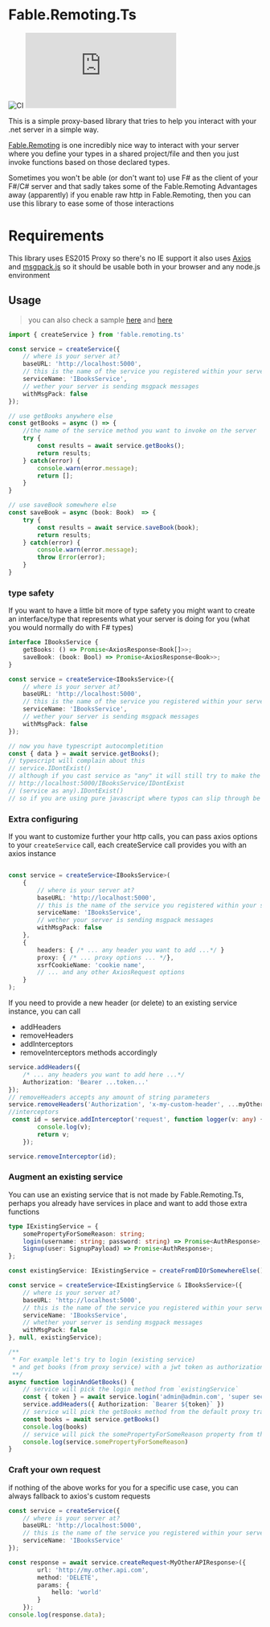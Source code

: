 [Fable.Remoting]: https://zaid-ajaj.github.io/Fable.Remoting/
[msgpack.js]: https://github.com/ygoe/msgpack.js/
[Axios]: https://github.com/axios/axios

# Fable.Remoting.Ts

![CI](https://github.com/AngelMunoz/Fable.Remoting.Ts/workflows/CI/badge.svg)
[![npm version](https://img.shields.io/npm/v/fable.remoting.ts)](https://www.npmjs.com/package/fable.remoting.ts)


This is a simple proxy-based library that tries to help you interact with your .net server in a simple way.

[Fable.Remoting] is one incredibly nice way to interact with your server where you define your types in a shared project/file and then you just invoke functions based on those declared types.

Sometimes you won't be able (or don't want to) use F# as the client of your F#/C# server and that sadly takes some of the Fable.Remoting Advantages away (apparently) if you enable raw http in Fable.Remoting, then you can use this library to ease some of those interactions

# Requirements
This library uses ES2015 Proxy so there's no IE support it also uses [Axios] and [msgpack.js] so it should be usable both in your browser and any node.js environment

## Usage

> you can also check a sample [here](https://github.com/AngelMunoz/Remotron/blob/master/app.js) and [here](https://github.com/AngelMunoz/Remotron/blob/master/Program.fs#L33)

```ts
import { createService } from 'fable.remoting.ts'

const service = createService({ 
    // where is your server at?
    baseURL: 'http://localhost:5000',
    // this is the name of the service you registered within your server
    serviceName: 'IBooksService',
    // wether your server is sending msgpack messages
    withMsgPack: false
});

// use getBooks anywhere else
const getBooks = async () => {
    //the name of the service method you want to invoke on the server
    try {
        const results = await service.getBooks();
        return results;
    } catch(error) {
        console.warn(error.message);
        return [];
    }
}

// use saveBook somewhere else
const saveBook = async (book: Book)  => {
    try {
        const results = await service.saveBook(book);
        return results;
    } catch(error) {
        console.warn(error.message);
        throw Error(error);
    }
}
```

### type safety

If you want to have a little bit more of type safety you might want to create an interface/type that represents what your server is doing for you (what you would normally do with F# types)

```ts
interface IBooksService {
    getBooks: () => Promise<AxiosResponse<Book[]>>;
    saveBook: (book: Bool) => Promise<AxiosResponse<Book>>;
}

const service = createService<IBooksService>({ 
    // where is your server at?
    baseURL: 'http://localhost:5000',
    // this is the name of the service you registered within your server
    serviceName: 'IBooksService',
    // wether your server is sending msgpack messages
    withMsgPack: false
});

// now you have typescript autocompletition
const { data } = await service.getBooks();
// typescript will complain about this
// service.IDontExist()
// although if you cast service as "any" it will still try to make the call to
// http://localhost:5000/IBooksService/IDontExist
// (service as any).IDontExist()
// so if you are using pure javascript where typos can slip through be careful about this

```

### Extra configuring
If you want to customize further your http calls, you can pass axios options to your `createService` call, each createService call provides you with an axios instance

```ts

const service = createService<IBooksService>(
    { 
        // where is your server at?
        baseURL: 'http://localhost:5000',
        // this is the name of the service you registered within your server
        serviceName: 'IBooksService',
        // wether your server is sending msgpack messages
        withMsgPack: false
    }, 
    {
        headers: { /* ... any header you want to add ...*/ }
        proxy: { /* ... proxy options ... */},
        xsrfCookieName: 'cookie name',
        // ... and any other AxiosRequest options
    }
);
```

If you need to provide a new header (or delete) to an existing service instance, you can call 
- addHeaders
- removeHeaders
- addInterceptors
- removeInterceptors
methods accordingly 

```ts
service.addHeaders({ 
    /* ... any headers you want to add here ...*/
    Authorization: 'Bearer ...token...'
});
// removeHeaders accepts any amount of string parameters
service.removeHeaders('Authorization', 'x-my-custom-header', ...myOtherHeaders);
//interceptors
 const id = service.addInterceptor('request', function logger(v: any) {
        console.log(v);
        return v;
    });

service.removeInterceptor(id);
```

### Augment an existing service
You can use an existing service that is not made by Fable.Remoting.Ts, perhaps you already have services in place and want to add those extra functions


```ts
type IExistingService = {
    somePropertyForSomeReason: string;
    login(username: string; password: string) => Promise<AuthResponse>;
    Signup(user: SignupPayload) => Promise<AuthResponse>;
};

const existingService: IExistingService = createFromDIOrSomewhereElse();

const service = createService<IExistingService & IBooksService>({ 
    // where is your server at?
    baseURL: 'http://localhost:5000',
    // this is the name of the service you registered within your server
    serviceName: 'IBooksService',
    // whether your server is sending msgpack messages
    withMsgPack: false
}, null, existingService);

/**
 * For example let's try to login (existing service)
 * and get books (from proxy service) with a jwt token as authorization.
 **/
async function loginAndGetBooks() {
    // service will pick the login method from `existingService`
    const { token } = await service.login('admin@admin.com', 'super secret much wow')
    service.addHeaders({ Authorization: `Bearer ${token}` })
    // service will pick the getBooks method from the default proxy trap
    const books = await service.getBooks()
    console.log(books)
    // service will pick the somePropertyForSomeReason property from the `existingService` object
    console.log(service.somePropertyForSomeReason)
}
```
### Craft your own request
if nothing of the above works for you for a specific use case, you can always fallback to axios's custom requests
```ts
const service = createService({ 
    // where is your server at?
    baseURL: 'http://localhost:5000',
    // this is the name of the service you registered within your server
    serviceName: 'IBooksService'
});

const response = await service.createRequest<MyOtherAPIResponse>({
        url: 'http://my.other.api.com',
        method: 'DELETE',
        params: {
            hello: 'world'
        }
    });
console.log(response.data);
```

